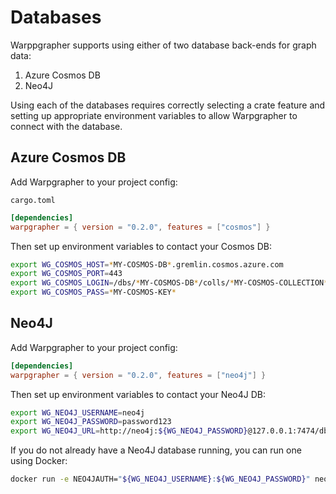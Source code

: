# Databases

Warppgrapher supports using either of two database back-ends for graph data:

1. Azure Cosmos DB
2. Neo4J

Using each of the databases requires correctly selecting a crate feature and 
setting up appropriate environment variables to allow Warpgrapher to connect 
with the database.

## Azure Cosmos DB

Add Warpgrapher to your project config:

`cargo.toml`

```toml
[dependencies]
warpgrapher = { version = "0.2.0", features = ["cosmos"] }
```

Then set up environment variables to contact your Cosmos DB:

```bash
export WG_COSMOS_HOST=*MY-COSMOS-DB*.gremlin.cosmos.azure.com
export WG_COSMOS_PORT=443
export WG_COSMOS_LOGIN=/dbs/*MY-COSMOS-DB*/colls/*MY-COSMOS-COLLECTION*
export WG_COSMOS_PASS=*MY-COSMOS-KEY*
```

## Neo4J

Add Warpgrapher to your project config:

```toml
[dependencies]
warpgrapher = { version = "0.2.0", features = ["neo4j"] }
```

Then set up environment variables to contact your Neo4J DB:

```bash
export WG_NEO4J_USERNAME=neo4j
export WG_NEO4J_PASSWORD=password123
export WG_NEO4J_URL=http://neo4j:${WG_NEO4J_PASSWORD}@127.0.0.1:7474/db/data
```

If you do not already have a Neo4J database running, you can run one using Docker:

```bash
docker run -e NEO4JAUTH="${WG_NEO4J_USERNAME}:${WG_NEO4J_PASSWORD}" neo4j:3.5
```